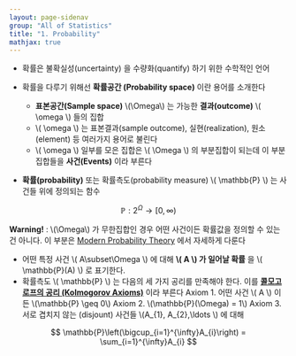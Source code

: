 ```yaml
---
layout: page-sidenav
group: "All of Statistics"
title: "1. Probability"
mathjax: true
---
```


- 확률은 불확실성(uncertainty) 을 수량화(quantify) 하기 위한 수학적인 언어
- 확률을 다루기 위해선  **확률공간 (Probability space)** 이란 용어를 소개한다
	- **표본공간(Sample space)** \\(\Omega\\) 는 가능한 **결과(outcome)** \\( \omega \\) 들의 집합
	- \\( \omega \\) 는 표본결과(sample outcome), 실현(realization), 원소(element) 등 여러가지 용어로 불린다
	- \\( \omega \\) 일부를 모은 집합은 \\( \Omega \\) 의 부분집합이 되는데 이 부분집합들을 **사건(Events)** 이라 부른다 

- **확률(probability)** 또는 확률측도(probability measure) \\( \mathbb{P} \\) 는 사건들 위에 정의되는 함수

$$
\mathbb{P}:2^{\Omega}\to[0,\infty)
$$

**Warning!** : \\(\Omega\\) 가 무한집합인 경우 어떤 사건이든 확률값을 정의할 수 있는 건 아니다. 이 부분은 [Modern Probability Theory](https://sungbinlim.github.io/sl/docs/mpt/0) 에서 자세하게 다룬다

- 어떤 특정 사건 \\( A\subset\Omega \\) 에 대해 **\\( A \\) 가 일어날 확률** 을 \\( \mathbb{P}(A) \\) 로 표기한다.
- 확률측도 \\( \mathbb{P} \\) 는 다음의 세 가지 공리를 만족해야 한다. 이를 [**콜모고로프의 공리 (Kolmogorov Axioms)**](https://en.wikipedia.org/wiki/Probability_axioms) 이라 부른다
Axiom 1. 어떤 사건 \\( A \\) 이든 \\(\mathbb{P} \geq 0\\)
Axiom 2. \\(\mathbb{P}(\Omega) = 1\\) 
Axiom 3. 서로 겹치지 않는 (disjount) 사건들 \\(A_{1}, A_{2},\ldots \\) 에 대해

$$
\mathbb{P}\left(\bigcup_{i=1}^{\infty}A_{i}\right) = \sum_{i=1}^{\infty}A_{i}
$$

